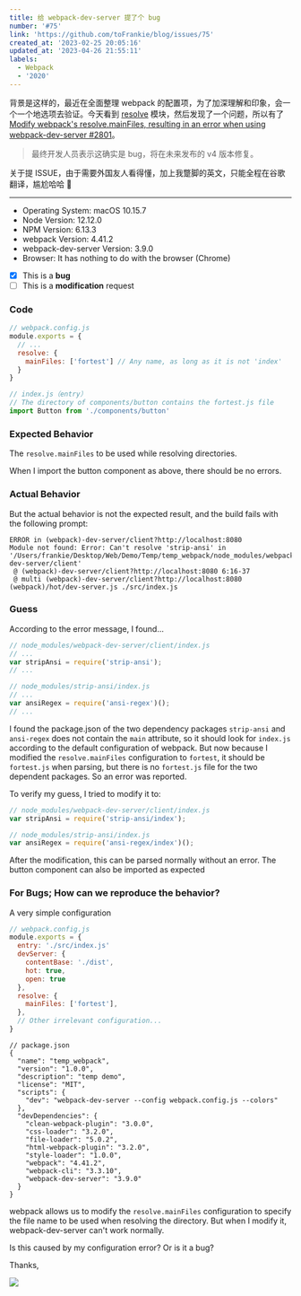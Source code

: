 ```yaml
---
title: 给 webpack-dev-server 提了个 bug
number: '#75'
link: 'https://github.com/toFrankie/blog/issues/75'
created_at: '2023-02-25 20:05:16'
updated_at: '2023-04-26 21:55:11'
labels:
  - Webpack
  - '2020'
---
```

背景是这样的，最近在全面整理 webpack 的配置项，为了加深理解和印象，会一个一个地选项去验证。今天看到 [resolve](https://v4.webpack.docschina.org/configuration/resolve/) 模块，然后发现了一个问题，所以有了 [Modify webpack's resolve.mainFiles, resulting in an error when using webpack-dev-server #2801](https://github.com/webpack/webpack-dev-server/issues/2801)。

> 最终开发人员表示这确实是 bug，将在未来发布的 v4 版本修复。

关于提 ISSUE，由于需要外国友人看得懂，加上我蹩脚的英文，只能全程在谷歌翻译，尴尬哈哈 🤣

<hr>

<!--
  Please note that this template is not optional.
  Please fill out _ALL_ fields, or your issue may be closed as "invalid."
  Please do not delete this template.
  Please ask questions on StackOverflow or Gitter (https://gitter.im/webpack/webpack).
  General questions, how-to questions, and support requests will be closed.
-->

- Operating System: macOS 10.15.7
- Node Version: 12.12.0
- NPM Version: 6.13.3
- webpack Version: 4.41.2
- webpack-dev-server Version: 3.9.0
- Browser: It has nothing to do with the browser (Chrome)

<!--
  Please place an x, no spaces, in all [ ] that apply
  Please note that we are NOT accepting FEATURE requests at this time.
-->

- [x] This is a **bug**
- [ ] This is a **modification** request

### Code

<!--
  If you have a large amount of code to share which demonstrates the problem
  you're experiencing, or your webpack config is very large, please provide a link
  to your repository rather than pasting code. We'd also encourage you to use a
  Github Gist link instead of pasting code. Otherwise, please paste relevant
  short snippets below.

  For bugs, please do consider providing a link to a stripped-down, bare-bones
  repo that can reproduce the problem you're experiencing. Many times, bugs
  aren't actual bugs, but rather specific issues with loaders, plugins, or
  an environment/OS. Problems with complicated or large applications will almost
  always require this to be triaged.
-->

```js
// webpack.config.js
module.exports = {
  // ...
  resolve: {
    mainFiles: ['fortest'] // Any name, as long as it is not 'index'
  }
}
```

```js
// index.js（entry）
// The directory of components/button contains the fortest.js file
import Button from './components/button'
```


### Expected Behavior

The `resolve.mainFiles` to be used while resolving directories. 

When I import the button component as above, there should be no errors.

### Actual Behavior

But the actual behavior is not the expected result, and the build fails with the following prompt:

```shell
ERROR in (webpack)-dev-server/client?http://localhost:8080
Module not found: Error: Can't resolve 'strip-ansi' in '/Users/frankie/Desktop/Web/Demo/Temp/temp_webpack/node_modules/webpack-dev-server/client'
 @ (webpack)-dev-server/client?http://localhost:8080 6:16-37
 @ multi (webpack)-dev-server/client?http://localhost:8080 (webpack)/hot/dev-server.js ./src/index.js
```

### Guess

According to the error message, I found...
```js
// node_modules/webpack-dev-server/client/index.js
// ...
var stripAnsi = require('strip-ansi');
// ...
```

```js
// node_modules/strip-ansi/index.js
// ...
var ansiRegex = require('ansi-regex')();
// ...
```

I found the package.json of the two dependency packages `strip-ansi` and `ansi-regex` does not contain the `main` attribute, so it should look for `index.js` according to the default configuration of webpack. But now because I modified the `resolve.mainFiles` configuration to `fortest`, it should be `fortest.js` when parsing, but there is no `fortest.js` file for the two dependent packages. So an error was reported.

To verify my guess, I tried to modify it to:

```js
// node_modules/webpack-dev-server/client/index.js
var stripAnsi = require('strip-ansi/index');

// node_modules/strip-ansi/index.js
var ansiRegex = require('ansi-regex/index')();
```
After the modification, this can be parsed normally without an error.
The button component can also be imported as expected

### For Bugs; How can we reproduce the behavior?

A very simple configuration
```js
// webpack.config.js
module.exports = {
  entry: './src/index.js'
  devServer: {
    contentBase: './dist',
    hot: true,
    open: true
  },
  resolve: {
    mainFiles: ['fortest'],
  },
  // Other irrelevant configuration...
}
```

```json5
// package.json
{
  "name": "temp_webpack",
  "version": "1.0.0",
  "description": "temp demo",
  "license": "MIT",
  "scripts": {
    "dev": "webpack-dev-server --config webpack.config.js --colors"
  },
  "devDependencies": {
    "clean-webpack-plugin": "3.0.0",
    "css-loader": "3.2.0",
    "file-loader": "5.0.2",
    "html-webpack-plugin": "3.2.0",
    "style-loader": "1.0.0",
    "webpack": "4.41.2",
    "webpack-cli": "3.3.10",
    "webpack-dev-server": "3.9.0"
  }
}
```
webpack allows us to modify the `resolve.mainFiles` configuration to specify the file name to be used when resolving the directory. But when I modify it, webpack-dev-server can't work normally.

Is this caused by my configuration error? Or is it a bug?

Thanks,

![](https://upload-images.jianshu.io/upload_images/5128488-81c5da1ccdfda96a.png?imageMogr2/auto-orient/strip%7CimageView2/2/w/1240)
